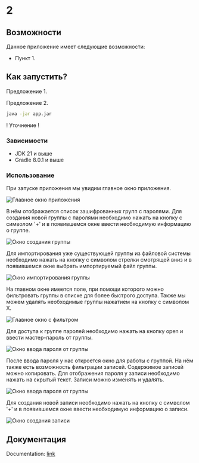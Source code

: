 # 2

## Возможности

Данное приложение имеет следующие возможности:

- Пункт 1.

## Как запустить?

Предложение 1.

Предложение 2. 

```bash
java -jar app.jar
```

! Уточнение !

### Зависимости

- JDK 21 и выше
- Gradle 8.0.1 и выше

### Использование

При запуске приложения мы увидим главное окно приложения.

![Главное окно приложения](docScreens/1.png)

В нём отображается список зашифрованных групп с паролями.
Для создания новой группы с паролями необходимо нажать на кнопку с символом '+' и в появившемся окне ввести необходимую информацию о группе.

![Окно создания группы](docScreens/2.png)

Для импортирования уже существующей группы из файловой системы необходимо нажать на кнопку с символом стрелки смотрящей вниз и в появившемся окне выбрать импортируемый файл группы.

![Окно импортирования группы](docScreens/3.png)

На главном окне имеется поле, при помощи которого можно фильтровать группы в списке для более быстрого доступа. Также мы можем удалять необходимые группы нажатием на кнопку с символом X.

![Главное окно с фильтром](docScreens/4.png)

Для доступа к группе паролей необходимо нажать на кнопку open и ввести мастер-пароль от группы.

![Окно ввода пароля от группы](docScreens/5.png)

После ввода пароля у нас откроется окно для работы с группой. На нём также есть возможность фильтрации записей. Содержимое записей можно копировать. Для отображения пароля у записи необходимо нажать на скрытый текст. Записи можно изменять и удалять.

![Окно ввода пароля от группы](docScreens/6.png)

Для создания новой записи необходимо нажать на кнопку с символом '+' и в появившемся окне ввести необходимую информацию о записи.

![Окно создания записи](docScreens/7.png)

## Документация

Documentation: [link](https://doomaykaka.github.io/PasswordManager.GUI/)
